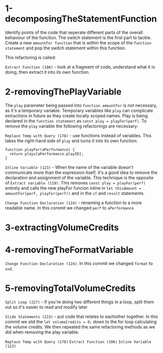 # 1-decomposingTheStatementFunction

Identify points of the code that seperate different parts of the overall behaviour of the function. The switch statement is the first part to tackle. Create a new `amountFor function` that is *within* the scope of the `function statement` and pop the switch statement within this function. 

This refactoring is called:

`Extract Function (106)` - look at a fragment of code, understand what it is doing, then extract it into its own function.

# 2-removingThePlayVariable

The `play` parameter being passed into `function amountFor` is not necessary, as it's a temporary variable. Temporary variables like `play` can complicate extractions in future as they create locally scoped names. Play is being declared in the `function statement` as `const play = playFor(perf)`. To remove the `play` variable the following refactorings are necessary:

`Replace Temp with Query (178)` - use functions instead of variables. This takes the right-hand side of `play` and turns it into its own function:

```
function playFor(aPerformance) {
  return plays[aPerformance.playID];
}
```

`Inline Variable (123)` - When the name of the variable doesn't communicate more than the expression itself, it's a good idea to remove the declaration and assignment of the variable. This technique is the opposite of `Extract variable (119)`. This removes `const play = playFor(perf)` entirely and calls the new playFor funcion inline in `let thisAmount = amountFor(perf, playFor(perf))` and in the `if` and `result` statements.

`Change Function Declaration (124)` - renaming a function to a more readable name. In this commit we changed `perf` to `aPerformance`

# 3-extractingVolumeCredits

# 4-removingTheFormatVariable

`Change Function Declaration (124)`. In this commit we changed `format` to `usd`.

# 5-removingTotalVolumeCredits

`Split Loop (227)` - if you're doing two different things in a loop, split them out so it's easier to read and modify later.

`Slide Statements (223)` - put code that relates to eachother together. In this commit we slid the `let volumeCredits = 0;` down to the for loop calculating the volume credits. We then repeated the same refactoring methods as we did when removing the play variable.

`Replace Temp with Query (178)`
`Extract Function (106)`
`Inline Variable (123)`
